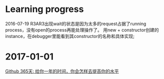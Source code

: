 # Learning progress
2016-07-19 R3AR3出现wait的状态是因为太多的request占据了running process，没有open的process再能处理操作了。
用new + constructor创建的instance，在debugger里能看到其constructor的名称和具体实现;

# 2017-01-01

[Github 365天: 给你一年的时间，你会怎样去提高你的水平](https://www.phodal.com/blog/github-365-days-review/)
